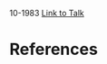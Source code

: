 

10-1983
[Link to Talk](https://www.churchofjesuschrist.org/study/general-conference/1983/10/saturday-afternoon-session?lang=eng)



# References
